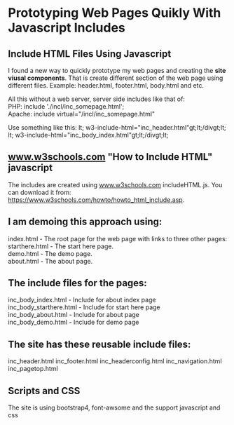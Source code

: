 # Prototyping Web Pages Quikly With Javascript Includes

## Include HTML Files Using Javascript
I found a new way to quickly prototype my web pages and creating the __site viusal components__. 
That is create different section of the web page using different files. Example: header.html, footer.html, body.html and etc.<p/>

All this without a web server, server side includes like that of:<br/>
PHP: include './incl/inc_somepage.html';<br/>
Apache: include virtual="/incl/inc_somepage.html"

Use something like this:
lt; w3-include-html="inc_header.html"gt;lt;/divgt;lt;<br/>
lt; w3-include-html="inc_body_index.html"gt;lt;/divgt;lt;<br/>


## www.w3schools.com "How to Include HTML" javascript
The includes are created using www.w3schools.com includeHTML.js. You can download it from: https://www.w3schools.com/howto/howto_html_include.asp.

## I am demoing this approach using:
index.html - The root page for the web page with links to three other pages:<br/>
starthere.html - The start here page.<br/>
demo.html - The demo page.<br/>
about.html - The about page.<p/>

## The include files for the pages:
inc_body_index.html - Include for about index page<br/>
inc_body_starthere.html - Include for start here page<br/>
inc_body_about.html - Include for about page<br/>
inc_body_demo.html - Include for demo page<br/>

## The site has these reusable include files:
inc_header.html
inc_footer.html
inc_headerconfig.html
inc_navigation.html
inc_pagetop.html<p/>

## Scripts and CSS
The site is using bootstrap4, font-awsome and the support javascript and css

 

